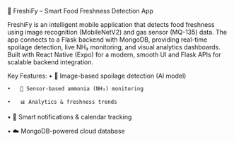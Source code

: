 🌿 FreshiFy – Smart Food Freshness Detection App

FreshiFy is an intelligent mobile application that detects food freshness using image recognition (MobileNetV2) and gas sensor (MQ-135) data. The app connects to a Flask backend with MongoDB, providing real-time spoilage detection, live NH₃ monitoring, and visual analytics dashboards.
Built with React Native (Expo) for a modern, smooth UI and Flask APIs for scalable backend integration.

Key Features:
	•	📸 Image-based spoilage detection (AI model)
  
	•	🧪 Sensor-based ammonia (NH₃) monitoring
  
	•	📊 Analytics & freshness trends
	
   •	🔔 Smart notifications & calendar tracking
  
   •	☁️ MongoDB-powered cloud database

